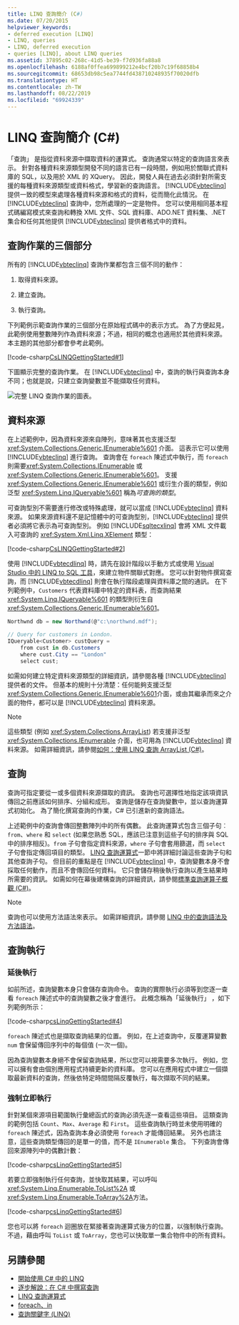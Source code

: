 ```yaml
---
title: LINQ 查詢簡介 (C#)
ms.date: 07/20/2015
helpviewer_keywords:
- deferred execution [LINQ]
- LINQ, queries
- LINQ, deferred execution
- queries [LINQ], about LINQ queries
ms.assetid: 37895c02-268c-41d5-be39-f7d936fa88a8
ms.openlocfilehash: 6188af0ffea699899212e4bcf20b7c19f68858b4
ms.sourcegitcommit: 68653db98c5ea7744fd438710248935f70020dfb
ms.translationtype: HT
ms.contentlocale: zh-TW
ms.lasthandoff: 08/22/2019
ms.locfileid: "69924339"
---
```

# <a name="introduction-to-linq-queries-c"></a>LINQ 查詢簡介 (C#)
「查詢」  是指從資料來源中擷取資料的運算式。 查詢通常以特定的查詢語言來表示。 針對各種資料來源類型開發不同的語言已有一段時間，例如用於關聯式資料庫的 SQL，以及用於 XML 的 XQuery。 因此，開發人員在過去必須針對所需支援的每種資料來源類型或資料格式，學習新的查詢語言。 [!INCLUDE[vbteclinq](~/includes/vbteclinq-md.md)] 提供一致的模型來處理各種資料來源和格式的資料，從而簡化此情況。 在 [!INCLUDE[vbteclinq](~/includes/vbteclinq-md.md)] 查詢中，您所處理的一定是物件。 您可以使用相同基本程式碼編寫模式來查詢和轉換 XML 文件、SQL 資料庫、ADO.NET 資料集、.NET 集合和任何其他提供 [!INCLUDE[vbteclinq](~/includes/vbteclinq-md.md)] 提供者格式中的資料。  
  
## <a name="three-parts-of-a-query-operation"></a>查詢作業的三個部分  
 所有的 [!INCLUDE[vbteclinq](~/includes/vbteclinq-md.md)] 查詢作業都包含三個不同的動作：  
  
1. 取得資料來源。  
  
2. 建立查詢。  
  
3. 執行查詢。  
  
 下列範例示範查詢作業的三個部分在原始程式碼中的表示方式。 為了方便起見，此範例使用整數陣列作為資料來源；不過，相同的概念也適用於其他資料來源。 本主題的其他部分都會參考此範例。  
  
 [!code-csharp[CsLINQGettingStarted#1](~/samples/snippets/csharp/VS_Snippets_VBCSharp/CsLINQGettingStarted/CS/Class1.cs#1)]  
  
 下圖顯示完整的查詢作業。 在 [!INCLUDE[vbteclinq](~/includes/vbteclinq-md.md)] 中，查詢的執行與查詢本身不同；也就是說，只建立查詢變數並不能擷取任何資料。  
  
 ![完整 LINQ 查詢作業的圖表。](./media/introduction-to-linq-queries/linq-query-complete-operation.png)  
  
## <a name="the-data-source"></a>資料來源  
 在上述範例中，因為資料來源來自陣列，意味著其也支援泛型 <xref:System.Collections.Generic.IEnumerable%601> 介面。 這表示它可以使用 [!INCLUDE[vbteclinq](~/includes/vbteclinq-md.md)] 進行查詢。 查詢會在 `foreach` 陳述式中執行，而 `foreach` 則需要<xref:System.Collections.IEnumerable> 或 <xref:System.Collections.Generic.IEnumerable%601>。 支援 <xref:System.Collections.Generic.IEnumerable%601> 或衍生介面的類型，例如泛型 <xref:System.Linq.IQueryable%601> 稱為*可查詢的類型*。  
  
 可查詢型別不需要進行修改或特殊處理，就可以當成 [!INCLUDE[vbteclinq](~/includes/vbteclinq-md.md)] 資料來源。 如果來源資料還不是記憶體中的可查詢型別，[!INCLUDE[vbteclinq](~/includes/vbteclinq-md.md)] 提供者必須將它表示為可查詢型別。 例如 [!INCLUDE[sqltecxlinq](~/includes/sqltecxlinq-md.md)] 會將 XML 文件載入可查詢的 <xref:System.Xml.Linq.XElement> 類型：  
  
 [!code-csharp[CsLINQGettingStarted#2](~/samples/snippets/csharp/VS_Snippets_VBCSharp/CsLINQGettingStarted/CS/Class1.cs#2)]  
  
 使用 [!INCLUDE[vbtecdlinq](~/includes/vbtecdlinq-md.md)] 時，請先在設計階段以手動方式或使用 [Visual Studio 中的 LINQ to SQL 工具](/visualstudio/data-tools/linq-to-sql-tools-in-visual-studio2)，來建立物件關聯式對應。 您可以針對物件撰寫查詢，而 [!INCLUDE[vbtecdlinq](~/includes/vbtecdlinq-md.md)] 則會在執行階段處理與資料庫之間的通訊。 在下列範例中，`Customers` 代表資料庫中特定的資料表，而查詢結果 <xref:System.Linq.IQueryable%601> 的類型則衍生自 <xref:System.Collections.Generic.IEnumerable%601>。  
  
```csharp  
Northwnd db = new Northwnd(@"c:\northwnd.mdf");  
  
// Query for customers in London.  
IQueryable<Customer> custQuery =  
    from cust in db.Customers  
    where cust.City == "London"  
    select cust;  
```  
  
 如需如何建立特定資料來源類型的詳細資訊，請參閱各種 [!INCLUDE[vbteclinq](~/includes/vbteclinq-md.md)] 提供者的文件。 但基本的規則十分清楚：任何能夠支援泛型 <xref:System.Collections.Generic.IEnumerable%601>介面，或由其繼承而來之介面的物件，都可以是 [!INCLUDE[vbteclinq](~/includes/vbteclinq-md.md)] 資料來源。  
  
> [!NOTE]
> 這些類型 (例如 <xref:System.Collections.ArrayList>) 若支援非泛型 <xref:System.Collections.IEnumerable> 介面，也可用為 [!INCLUDE[vbteclinq](~/includes/vbteclinq-md.md)] 資料來源。 如需詳細資訊，請參閱[如何：使用 LINQ 查詢 ArrayList (C#)](./how-to-query-an-arraylist-with-linq.md)。  
  
## <a name="query"></a> 查詢  
 查詢可指定要從一或多個資料來源擷取的資訊。 查詢也可選擇性地指定該項資訊傳回之前應該如何排序、分組和成形。 查詢是儲存在查詢變數中，並以查詢運算式初始化。 為了簡化撰寫查詢的作業，C# 已引進新的查詢語法。  
  
 上述範例中的查詢會傳回整數陣列中的所有偶數。 此查詢運算式包含三個子句︰`from`、`where` 和 `select` (如果您熟悉 SQL，應該已注意到這些子句的排序與 SQL 中的排序相反)。`from` 子句會指定資料來源，`where` 子句會套用篩選，而 `select` 子句會指定傳回項目的類型。 [LINQ 查詢運算式](../../linq-query-expressions/index.md)一節中將詳細討論這些查詢子句和其他查詢子句。 但目前的重點是在 [!INCLUDE[vbteclinq](~/includes/vbteclinq-md.md)] 中，查詢變數本身不會採取任何動作，而且不會傳回任何資料。 它只會儲存稍後執行查詢以產生結果時所需要的資訊。 如需如何在幕後建構查詢的詳細資訊，請參閱[標準查詢運算子概觀 (C#)](./standard-query-operators-overview.md)。  
  
> [!NOTE]
> 查詢也可以使用方法語法來表示。 如需詳細資訊，請參閱 [LINQ 中的查詢語法及方法語法](./query-syntax-and-method-syntax-in-linq.md)。  
  
## <a name="query-execution"></a>查詢執行  
  
### <a name="deferred-execution"></a>延後執行  
 如前所述，查詢變數本身只會儲存查詢命令。 查詢的實際執行必須等到您逐一查看 `foreach` 陳述式中的查詢變數之後才會進行。 此概念稱為「延後執行」  ，如下列範例所示：  
  
 [!code-csharp[csLinqGettingStarted#4](~/samples/snippets/csharp/VS_Snippets_VBCSharp/CsLINQGettingStarted/CS/Class1.cs#4)]  
  
 `foreach` 陳述式也是擷取查詢結果的位置。 例如，在上述查詢中，反覆運算變數 `num` 會保留傳回序列中的每個值 (一次一個)。  
  
 因為查詢變數本身絕不會保留查詢結果，所以您可以視需要多次執行。 例如，您可以擁有會由個別應用程式持續更新的資料庫。 您可以在應用程式中建立一個擷取最新資料的查詢，然後依特定時間間隔反覆執行，每次擷取不同的結果。  
  
### <a name="forcing-immediate-execution"></a>強制立即執行  
 針對某個來源項目範圍執行彙總函式的查詢必須先逐一查看這些項目。 這類查詢的範例包括 `Count`、`Max`、`Average` 和 `First`。 這些查詢執行時並未使用明確的 `foreach` 陳述式，因為查詢本身必須使用 `foreach` 才能傳回結果。 另外也請注意，這些查詢類型傳回的是單一的值，而不是 `IEnumerable` 集合。 下列查詢會傳回來源陣列中的偶數計數：  
  
 [!code-csharp[csLinqGettingStarted#5](~/samples/snippets/csharp/VS_Snippets_VBCSharp/CsLINQGettingStarted/CS/Class1.cs#5)]  
  
 若要立即強制執行任何查詢，並快取其結果，可以呼叫 <xref:System.Linq.Enumerable.ToList%2A> 或 <xref:System.Linq.Enumerable.ToArray%2A>方法。  
  
 [!code-csharp[csLinqGettingStarted#6](~/samples/snippets/csharp/VS_Snippets_VBCSharp/CsLINQGettingStarted/CS/Class1.cs#6)]  
  
 您也可以將 `foreach` 迴圈放在緊接著查詢運算式後方的位置，以強制執行查詢。 不過，藉由呼叫 `ToList` 或 `ToArray`，您也可以快取單一集合物件中的所有資料。  
  
## <a name="see-also"></a>另請參閱

- [開始使用 C# 中的 LINQ](./getting-started-with-linq.md)
- [逐步解說：在 C# 中撰寫查詢](./walkthrough-writing-queries-linq.md)
- [LINQ 查詢運算式](../../linq-query-expressions/index.md)
- [foreach、in](../../../language-reference/keywords/foreach-in.md)
- [查詢關鍵字 (LINQ)](../../../language-reference/keywords/query-keywords.md)

